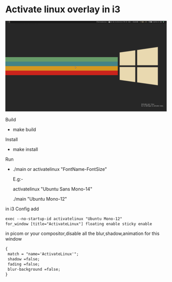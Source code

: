 # Activate linux overlay in i3

![Screenshot](screenshot.png)

Build

- make build

Install

- make install

Run

- ./main or activatelinux "FontName-FontSize"

  E.g:-

  activatelinux "Ubuntu Sans Mono-14"

  ./main "Ubuntu Mono-12"

in i3 Config add

```
exec --no-startup-id activatelinux "Ubuntu Mono-12"
for_window [title="ActivateLinux"] floating enable sticky enable
```

in picom or your compositor,disable all the blur,shadow,animation for this window

```
{
 match = "name='ActivateLinux'";
 shadow =false;
 fading =false;
 blur-background =false;
}
```

